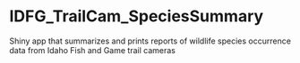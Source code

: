 # IDFG_TrailCam_SpeciesSummary
Shiny app that summarizes and prints reports of wildlife species occurrence data from Idaho Fish and Game trail cameras
